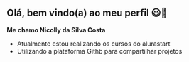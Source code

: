 ## Olá, bem vindo(a) ao meu perfil 😃💜

**Me chamo Nicolly da Silva Costa**

- Atualmente estou realizando os cursos do alurastart
- Utilizando a plataforma Githb para compartilhar projetos 
